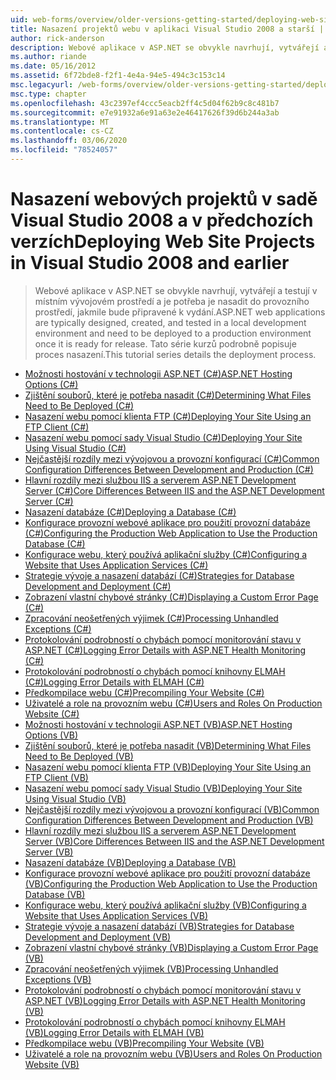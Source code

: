 ```yaml
---
uid: web-forms/overview/older-versions-getting-started/deploying-web-site-projects/index
title: Nasazení projektů webu v aplikaci Visual Studio 2008 a starší | Microsoft Docs
author: rick-anderson
description: Webové aplikace v ASP.NET se obvykle navrhují, vytvářejí a testují v místním vývojovém prostředí a je potřeba je nasadit do provozního prostředí...
ms.author: riande
ms.date: 05/16/2012
ms.assetid: 6f72bde8-f2f1-4e4a-94e5-494c3c153c14
msc.legacyurl: /web-forms/overview/older-versions-getting-started/deploying-web-site-projects
msc.type: chapter
ms.openlocfilehash: 43c2397ef4ccc5eacb2ff4c5d04f62b9c8c481b7
ms.sourcegitcommit: e7e91932a6e91a63e2e46417626f39d6b244a3ab
ms.translationtype: MT
ms.contentlocale: cs-CZ
ms.lasthandoff: 03/06/2020
ms.locfileid: "78524057"
---
```

# <a name="deploying-web-site-projects-in-visual-studio-2008-and-earlier"></a><span data-ttu-id="1151f-103">Nasazení webových projektů v sadě Visual Studio 2008 a v předchozích verzích</span><span class="sxs-lookup"><span data-stu-id="1151f-103">Deploying Web Site Projects in Visual Studio 2008 and earlier</span></span>

> <span data-ttu-id="1151f-104">Webové aplikace v ASP.NET se obvykle navrhují, vytvářejí a testují v místním vývojovém prostředí a je potřeba je nasadit do provozního prostředí, jakmile bude připravené k vydání.</span><span class="sxs-lookup"><span data-stu-id="1151f-104">ASP.NET web applications are typically designed, created, and tested in a local development environment and need to be deployed to a production environment once it is ready for release.</span></span> <span data-ttu-id="1151f-105">Tato série kurzů podrobně popisuje proces nasazení.</span><span class="sxs-lookup"><span data-stu-id="1151f-105">This tutorial series details the deployment process.</span></span>

- [<span data-ttu-id="1151f-106">Možnosti hostování v technologii ASP.NET (C#)</span><span class="sxs-lookup"><span data-stu-id="1151f-106">ASP.NET Hosting Options (C#)</span></span>](asp-net-hosting-options-cs.md)
- [<span data-ttu-id="1151f-107">Zjištění souborů, které je potřeba nasadit (C#)</span><span class="sxs-lookup"><span data-stu-id="1151f-107">Determining What Files Need to Be Deployed (C#)</span></span>](determining-what-files-need-to-be-deployed-cs.md)
- [<span data-ttu-id="1151f-108">Nasazení webu pomocí klienta FTP (C#)</span><span class="sxs-lookup"><span data-stu-id="1151f-108">Deploying Your Site Using an FTP Client (C#)</span></span>](deploying-your-site-using-an-ftp-client-cs.md)
- [<span data-ttu-id="1151f-109">Nasazení webu pomocí sady Visual Studio (C#)</span><span class="sxs-lookup"><span data-stu-id="1151f-109">Deploying Your Site Using Visual Studio (C#)</span></span>](deploying-your-site-using-visual-studio-cs.md)
- [<span data-ttu-id="1151f-110">Nejčastější rozdíly mezi vývojovou a provozní konfigurací (C#)</span><span class="sxs-lookup"><span data-stu-id="1151f-110">Common Configuration Differences Between Development and Production (C#)</span></span>](common-configuration-differences-between-development-and-production-cs.md)
- [<span data-ttu-id="1151f-111">Hlavní rozdíly mezi službou IIS a serverem ASP.NET Development Server (C#)</span><span class="sxs-lookup"><span data-stu-id="1151f-111">Core Differences Between IIS and the ASP.NET Development Server (C#)</span></span>](core-differences-between-iis-and-the-asp-net-development-server-cs.md)
- [<span data-ttu-id="1151f-112">Nasazení databáze (C#)</span><span class="sxs-lookup"><span data-stu-id="1151f-112">Deploying a Database (C#)</span></span>](deploying-a-database-cs.md)
- [<span data-ttu-id="1151f-113">Konfigurace provozní webové aplikace pro použití provozní databáze (C#)</span><span class="sxs-lookup"><span data-stu-id="1151f-113">Configuring the Production Web Application to Use the Production Database (C#)</span></span>](configuring-the-production-web-application-to-use-the-production-database-cs.md)
- [<span data-ttu-id="1151f-114">Konfigurace webu, který používá aplikační služby (C#)</span><span class="sxs-lookup"><span data-stu-id="1151f-114">Configuring a Website that Uses Application Services (C#)</span></span>](configuring-a-website-that-uses-application-services-cs.md)
- [<span data-ttu-id="1151f-115">Strategie vývoje a nasazení databází (C#)</span><span class="sxs-lookup"><span data-stu-id="1151f-115">Strategies for Database Development and Deployment (C#)</span></span>](strategies-for-database-development-and-deployment-cs.md)
- [<span data-ttu-id="1151f-116">Zobrazení vlastní chybové stránky (C#)</span><span class="sxs-lookup"><span data-stu-id="1151f-116">Displaying a Custom Error Page (C#)</span></span>](displaying-a-custom-error-page-cs.md)
- [<span data-ttu-id="1151f-117">Zpracování neošetřených výjimek (C#)</span><span class="sxs-lookup"><span data-stu-id="1151f-117">Processing Unhandled Exceptions (C#)</span></span>](processing-unhandled-exceptions-cs.md)
- [<span data-ttu-id="1151f-118">Protokolování podrobností o chybách pomocí monitorování stavu v ASP.NET (C#)</span><span class="sxs-lookup"><span data-stu-id="1151f-118">Logging Error Details with ASP.NET Health Monitoring (C#)</span></span>](logging-error-details-with-asp-net-health-monitoring-cs.md)
- [<span data-ttu-id="1151f-119">Protokolování podrobností o chybách pomocí knihovny ELMAH (C#)</span><span class="sxs-lookup"><span data-stu-id="1151f-119">Logging Error Details with ELMAH (C#)</span></span>](logging-error-details-with-elmah-cs.md)
- [<span data-ttu-id="1151f-120">Předkompilace webu (C#)</span><span class="sxs-lookup"><span data-stu-id="1151f-120">Precompiling Your Website (C#)</span></span>](precompiling-your-website-cs.md)
- [<span data-ttu-id="1151f-121">Uživatelé a role na provozním webu (C#)</span><span class="sxs-lookup"><span data-stu-id="1151f-121">Users and Roles On Production Website (C#)</span></span>](users-and-roles-on-the-production-website-cs.md)
- [<span data-ttu-id="1151f-122">Možnosti hostování v technologii ASP.NET (VB)</span><span class="sxs-lookup"><span data-stu-id="1151f-122">ASP.NET Hosting Options (VB)</span></span>](asp-net-hosting-options-vb.md)
- [<span data-ttu-id="1151f-123">Zjištění souborů, které je potřeba nasadit (VB)</span><span class="sxs-lookup"><span data-stu-id="1151f-123">Determining What Files Need to Be Deployed (VB)</span></span>](determining-what-files-need-to-be-deployed-vb.md)
- [<span data-ttu-id="1151f-124">Nasazení webu pomocí klienta FTP (VB)</span><span class="sxs-lookup"><span data-stu-id="1151f-124">Deploying Your Site Using an FTP Client (VB)</span></span>](deploying-your-site-using-an-ftp-client-vb.md)
- [<span data-ttu-id="1151f-125">Nasazení webu pomocí sady Visual Studio (VB)</span><span class="sxs-lookup"><span data-stu-id="1151f-125">Deploying Your Site Using Visual Studio (VB)</span></span>](deploying-your-site-using-visual-studio-vb.md)
- [<span data-ttu-id="1151f-126">Nejčastější rozdíly mezi vývojovou a provozní konfigurací (VB)</span><span class="sxs-lookup"><span data-stu-id="1151f-126">Common Configuration Differences Between Development and Production (VB)</span></span>](common-configuration-differences-between-development-and-production-vb.md)
- [<span data-ttu-id="1151f-127">Hlavní rozdíly mezi službou IIS a serverem ASP.NET Development Server (VB)</span><span class="sxs-lookup"><span data-stu-id="1151f-127">Core Differences Between IIS and the ASP.NET Development Server (VB)</span></span>](core-differences-between-iis-and-the-asp-net-development-server-vb.md)
- [<span data-ttu-id="1151f-128">Nasazení databáze (VB)</span><span class="sxs-lookup"><span data-stu-id="1151f-128">Deploying a Database (VB)</span></span>](deploying-a-database-vb.md)
- [<span data-ttu-id="1151f-129">Konfigurace provozní webové aplikace pro použití provozní databáze (VB)</span><span class="sxs-lookup"><span data-stu-id="1151f-129">Configuring the Production Web Application to Use the Production Database (VB)</span></span>](configuring-the-production-web-application-to-use-the-production-database-vb.md)
- [<span data-ttu-id="1151f-130">Konfigurace webu, který používá aplikační služby (VB)</span><span class="sxs-lookup"><span data-stu-id="1151f-130">Configuring a Website that Uses Application Services (VB)</span></span>](configuring-a-website-that-uses-application-services-vb.md)
- [<span data-ttu-id="1151f-131">Strategie vývoje a nasazení databází (VB)</span><span class="sxs-lookup"><span data-stu-id="1151f-131">Strategies for Database Development and Deployment (VB)</span></span>](strategies-for-database-development-and-deployment-vb.md)
- [<span data-ttu-id="1151f-132">Zobrazení vlastní chybové stránky (VB)</span><span class="sxs-lookup"><span data-stu-id="1151f-132">Displaying a Custom Error Page (VB)</span></span>](displaying-a-custom-error-page-vb.md)
- [<span data-ttu-id="1151f-133">Zpracování neošetřených výjimek (VB)</span><span class="sxs-lookup"><span data-stu-id="1151f-133">Processing Unhandled Exceptions (VB)</span></span>](processing-unhandled-exceptions-vb.md)
- [<span data-ttu-id="1151f-134">Protokolování podrobností o chybách pomocí monitorování stavu v ASP.NET (VB)</span><span class="sxs-lookup"><span data-stu-id="1151f-134">Logging Error Details with ASP.NET Health Monitoring (VB)</span></span>](logging-error-details-with-asp-net-health-monitoring-vb.md)
- [<span data-ttu-id="1151f-135">Protokolování podrobností o chybách pomocí knihovny ELMAH (VB)</span><span class="sxs-lookup"><span data-stu-id="1151f-135">Logging Error Details with ELMAH (VB)</span></span>](logging-error-details-with-elmah-vb.md)
- [<span data-ttu-id="1151f-136">Předkompilace webu (VB)</span><span class="sxs-lookup"><span data-stu-id="1151f-136">Precompiling Your Website (VB)</span></span>](precompiling-your-website-vb.md)
- [<span data-ttu-id="1151f-137">Uživatelé a role na provozním webu (VB)</span><span class="sxs-lookup"><span data-stu-id="1151f-137">Users and Roles On Production Website (VB)</span></span>](users-and-roles-on-the-production-website-vb.md)
